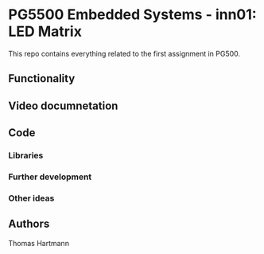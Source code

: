 # PG5500 Embedded Systems - inn01: LED Matrix

This repo contains everything related to the first assignment in PG500.

## Functionality

## Video documnetation

## Code

### Libraries

### Further development

### Other ideas

## Authors

Thomas Hartmann